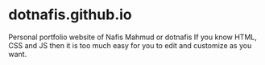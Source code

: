 # dotnafis.github.io
Personal portfolio website of Nafis Mahmud or dotnafis
If you know HTML, CSS and JS then it is too much easy for you to edit and customize as you want.

